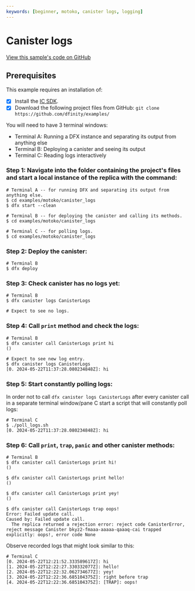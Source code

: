 ```yaml
---
keywords: [beginner, motoko, canister logs, logging]
---
```


# Canister logs

[View this sample's code on GitHub](https://github.com/dfinity/examples/tree/master/motoko/canister_logs)

## Prerequisites
This example requires an installation of:

- [x] Install the [IC SDK](https://internetcomputer.org/docs/current/developer-docs/setup/install/).
- [x] Download the following project files from GitHub: `git clone https://github.com/dfinity/examples/`

You will need to have 3 terminal windows:
- Terminal A: Running a DFX instance and separating its output from anything else
- Terminal B: Deploying a canister and seeing its output
- Terminal C: Reading logs interactively

### Step 1: Navigate into the folder containing the project's files and start a local instance of the replica with the command:

```shell
# Terminal A -- for running DFX and separating its output from anything else.
$ cd examples/motoko/canister_logs
$ dfx start --clean

# Terminal B -- for deploying the canister and calling its methods.
$ cd examples/motoko/canister_logs

# Terminal C -- for polling logs.
$ cd examples/motoko/canister_logs
```

### Step 2: Deploy the canister:

```shell
# Terminal B
$ dfx deploy
```

### Step 3: Check canister has no logs yet:

```shell
# Terminal B
$ dfx canister logs CanisterLogs

# Expect to see no logs.
```

### Step 4: Call `print` method and check the logs:

```shell
# Terminal B
$ dfx canister call CanisterLogs print hi
()

# Expect to see new log entry.
$ dfx canister logs CanisterLogs
[0. 2024-05-22T11:37:28.080234848Z]: hi
```

### Step 5: Start constantly polling logs:

In order not to call `dfx canister logs CanisterLogs` after every canister call in a separate terminal window/pane C start a script that will constantly poll logs:

```shell
# Terminal C
$ ./poll_logs.sh
[0. 2024-05-22T11:37:28.080234848Z]: hi

```

### Step 6: Call `print`, `trap`, `panic` and other canister methods:

```shell
# Terminal B
$ dfx canister call CanisterLogs print hi!
()

$ dfx canister call CanisterLogs print hello!
()

$ dfx canister call CanisterLogs print yey!
()

$ dfx canister call CanisterLogs trap oops!
Error: Failed update call.
Caused by: Failed update call.
  The replica returned a rejection error: reject code CanisterError, reject message Canister bkyz2-fmaaa-aaaaa-qaaaq-cai trapped explicitly: oops!, error code None

```

Observe recorded logs that might look similar to this:

```shell
# Terminal C
[0. 2024-05-22T12:21:52.333589617Z]: hi
[1. 2024-05-22T12:22:27.330332077Z]: hello!
[2. 2024-05-22T12:22:32.062734677Z]: yey!
[3. 2024-05-22T12:22:36.685104375Z]: right before trap
[4. 2024-05-22T12:22:36.685104375Z]: [TRAP]: oops!

```

